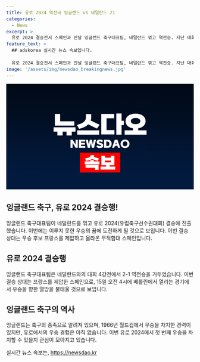```yaml
---
title: 유로 2024 역전극 잉글랜드 vs 네덜란드 21
categories:
  - News
excerpt: >
  유로 2024 결승전서 스페인과 만날 잉글랜드 축구대표팀, 네덜란드 꺾고 역전승. 지난 대회 우승 내줬던 이탈리아에 대항할 의지. 15일 오전 4시 올림피아슈타디온 베를린에서 스페인과 맞대결. 잉글랜드, 유로에서 아직 우승 경험이 없는 만큼 첫 우승에 도전하는 열망 높음.
feature_text: >
  ## adskorea 실시간 뉴스 속보입니다.

  유로 2024 결승전서 스페인과 만날 잉글랜드 축구대표팀, 네덜란드 꺾고 역전승. 지난 대회 우승 내줬던 이탈리아에 대항할 의지. 15일 오전 4시 올림피아슈타디온 베를린에서 스페인과 맞대결. 잉글랜드, 유로에서 아직 우승 경험이 없는 만큼 첫 우승에 도전하는 열망 높음.
image: '/assets/img/newsdao_breakingnews.jpg'
---
```


<p><img src="/assets/img/newsdao_breakingnews.jpg" alt="adskorea 속보" /></p>

<h2>잉글랜드 축구, 유로 2024 결승행!</h2>

<p data-ke-size="size16">잉글랜드 축구대표팀이 네덜란드를 꺾고 유로 2024(유럽축구선수권대회) 결승에 진출했습니다. 이번에는 이루지 못한 우승의 꿈에 도전하게 될 것으로 보입니다. 이번 결승 상대는 우승 후보 프랑스를 제압하고 올라온 무적함대 스페인입니다.</p>

<h2 data-ke-size="size26">유로 2024 결승행</h2>

<p data-ke-size="size16">잉글랜드 축구대표팀은 네덜란드와의 대회 4강전에서 2-1 역전승을 거두었습니다. 이번 결승 상대는 프랑스를 제압한 스페인으로, 15일 오전 4시에 베를린에서 열리는 경기에서 우승을 향한 열망을 불태울 것으로 보입니다.</p>

<h2 data-ke-size="size26">잉글랜드 축구의 역사</h2>

<p data-ke-size="size16">잉글랜드는 축구의 종족으로 알려져 있으며, 1966년 월드컵에서 우승을 차지한 경력이 있지만, 유로에서의 우승 경험은 아직 없습니다. 이번 유로 2024에서 첫 번째 우승을 차지할 수 있을지 관심이 모아지고 있습니다.</p>
실시간 뉴스 속보는, <a href="https://newsdao.kr" rel="dofollow">https://newsdao.kr</a>


